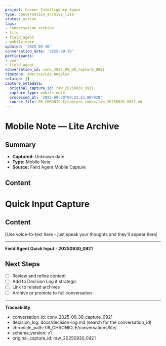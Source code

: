```yaml
---
project: Career Intelligence Space
type: conversation_archive_lite
status: active
tags:
- conversation_archive
- lite
- field_agent
- mobile_note
updated: '2025-09-30'
conversation_date: '2025-09-30'
participants:
- user
- field_agent
conversation_id: conv_2025_09_30_capture_0921
timezone: America/Los_Angeles
related: []
capture_metadata:
  original_capture_id: raw_20250930_0921
  capture_type: mobile_note
  processed_at: '2025-09-30T09:21:23.007020'
  source_file: 08_CHRONICLE/capture_inbox/raw_20250930_0921.md
---
```


# Mobile Note — Lite Archive

## Summary
- **Captured:** Unknown date
- **Type:** Mobile Note
- **Source:** Field Agent Mobile Capture

## Content
# Quick Input Capture

## Content
[Use voice-to-text here - just speak your thoughts and they'll appear here]

---
**Field Agent Quick Input - 20250930_0921**


## Next Steps
- [ ] Review and refine content
- [ ] Add to Decision Log if strategic
- [ ] Link to related archives
- [ ] Archive or promote to full conversation

---

**Traceability**
- conversation_id: conv_2025_09_30_capture_0921
- decision_log: docs/decision-log.md (search for the conversation_id)
- chronicle_path: 08_CHRONICLE/conversations/lite/
- schema_version: v1
- original_capture_id: raw_20250930_0921
